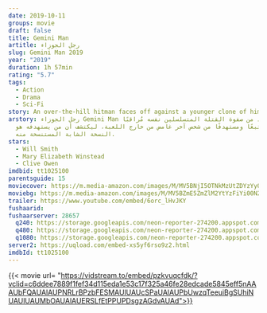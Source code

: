 ```yaml
---
date: 2019-10-11
groups: movie
draft: false
title: Gemini Man
artitle: رجل الجوزاء
slug: Gemini Man 2019
year: "2019"
duration: 1h 57min
rating: "5.7"
tags:
  - Action
  - Drama
  - Sci-Fi
story: An over-the-hill hitman faces off against a younger clone of himself.
arstory: رجل الجوزاء Gemini Man يجد واحد من صفوة القتلة المتسلسلين نفسه مُراقبًا
  ومتتبعًا ومستهدفًا من شخص آخر غامض من خارج اللعبة، ليكتشف أن من يستهدفه هو
  النسخة الشابة المستنسخة منه.
stars:
  - Will Smith
  - Mary Elizabeth Winstead
  - Clive Owen
imdbid: tt1025100
parentsguide: 15
moviecover: https://m.media-amazon.com/images/M/MV5BNjI5OTNkMzUtZDYzYy00NWQ5LTg4YzYtZmZjZDI0MGQzNGY2XkEyXkFqcGdeQXVyNjg2NjQwMDQ@._V1_UX182_CR0,0,182,268_AL_.jpg
moviebg: https://m.media-amazon.com/images/M/MV5BZmE5ZmZlM2YtYzFiYi00N2VjLWI0YjctNzZkNWFkNjUxZDAyXkEyXkFqcGdeQXVyNzI1NzMxNzM@._V1_SX1777_CR0,0,1777,991_AL_.jpg
trailer: https://www.youtube.com/embed/6orc_lHvJKY
fushaarid:
fushaarserver: 28657
  q240: https://storage.googleapis.com/neon-reporter-274200.appspot.com/fushaar/media/28657/28657-240p.mp4
  q480: https://storage.googleapis.com/neon-reporter-274200.appspot.com/fushaar/media/28657/28657-480p.mp4
  q1080: https://storage.googleapis.com/neon-reporter-274200.appspot.com/fushaar/media/28657/28657.mp4
server2: https://uqload.com/embed-xs5yf6rso9z2.html
imdbId: tt1025100
---
```


{{< movie url= "https://vidstream.to/embed/pzkvuqcfdk/?vclid=c6ddee7889f1fef34d115eda1e53c17f325a46fe28edcade5845eff5nAAAUbFQAUAlAUPNRLrBPzbFESMAUlUAUcSPaUAlAUPbUwzqTeeuiBgSUhiNUAUlUAUMbOAUAlAUERSLfEtPPUPDsgzAGdvAUAd">}}

